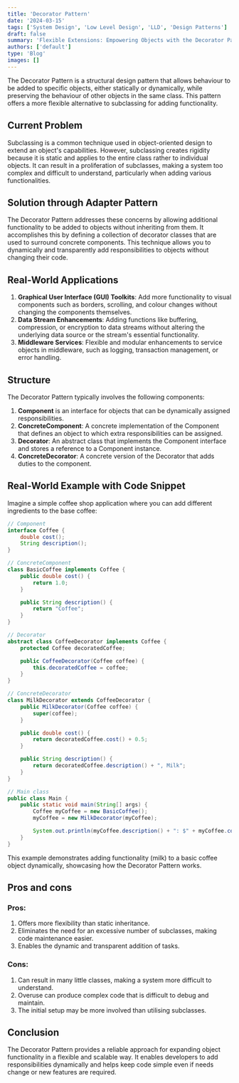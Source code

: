 ```yaml
---
title: 'Decorator Pattern'
date: '2024-03-15'
tags: ['System Design', 'Low Level Design', 'LLD', 'Design Patterns']
draft: false
summary: 'Flexible Extensions: Empowering Objects with the Decorator Pattern.'
authors: ['default']
type: 'Blog'
images: []
---
```


The Decorator Pattern is a structural design pattern that allows behaviour to be added to specific objects, either statically or dynamically, while preserving the behaviour of other objects in the same class. This pattern offers a more flexible alternative to subclassing for adding functionality.

## Current Problem

Subclassing is a common technique used in object-oriented design to extend an object's capabilities. However, subclassing creates rigidity because it is static and applies to the entire class rather to individual objects. It can result in a proliferation of subclasses, making a system too complex and difficult to understand, particularly when adding various functionalities.

## Solution through Adapter Pattern

The Decorator Pattern addresses these concerns by allowing additional functionality to be added to objects without inheriting from them. It accomplishes this by defining a collection of decorator classes that are used to surround concrete components. This technique allows you to dynamically and transparently add responsibilities to objects without changing their code.

## Real-World Applications

1. **Graphical User Interface (GUI) Toolkits**: Add more functionality to visual components such as borders, scrolling, and colour changes without changing the components themselves.
2. **Data Stream Enhancements**: Adding functions like buffering, compression, or encryption to data streams without altering the underlying data source or the stream's essential functionality.
3. **Middleware Services**: Flexible and modular enhancements to service objects in middleware, such as logging, transaction management, or error handling.

## Structure

The Decorator Pattern typically involves the following components:

1. **Component** is an interface for objects that can be dynamically assigned responsibilities.
2. **ConcreteComponent**: A concrete implementation of the Component that defines an object to which extra responsibilities can be assigned.
3. **Decorator**: An abstract class that implements the Component interface and stores a reference to a Component instance.
4. **ConcreteDecorator**: A concrete version of the Decorator that adds duties to the component.

## Real-World Example with Code Snippet

Imagine a simple coffee shop application where you can add different ingredients to the base coffee:

```Java
// Component
interface Coffee {
    double cost();
    String description();
}

// ConcreteComponent
class BasicCoffee implements Coffee {
    public double cost() {
        return 1.0;
    }

    public String description() {
        return "Coffee";
    }
}

// Decorator
abstract class CoffeeDecorator implements Coffee {
    protected Coffee decoratedCoffee;

    public CoffeeDecorator(Coffee coffee) {
        this.decoratedCoffee = coffee;
    }
}

// ConcreteDecorator
class MilkDecorator extends CoffeeDecorator {
    public MilkDecorator(Coffee coffee) {
        super(coffee);
    }

    public double cost() {
        return decoratedCoffee.cost() + 0.5;
    }

    public String description() {
        return decoratedCoffee.description() + ", Milk";
    }
}
```

```Java
// Main class
public class Main {
    public static void main(String[] args) {
        Coffee myCoffee = new BasicCoffee();
        myCoffee = new MilkDecorator(myCoffee);

        System.out.println(myCoffee.description() + ": $" + myCoffee.cost());
    }
}
```

This example demonstrates adding functionality (milk) to a basic coffee object dynamically, showcasing how the Decorator Pattern works.

## Pros and cons

### Pros:

1. Offers more flexibility than static inheritance.
2. Eliminates the need for an excessive number of subclasses, making code maintenance easier.
3. Enables the dynamic and transparent addition of tasks.

### Cons:

1. Can result in many little classes, making a system more difficult to understand.
2. Overuse can produce complex code that is difficult to debug and maintain.
3. The initial setup may be more involved than utilising subclasses.


## Conclusion

The Decorator Pattern provides a reliable approach for expanding object functionality in a flexible and scalable way. It enables developers to add responsibilities dynamically and helps keep code simple even if needs change or new features are required.